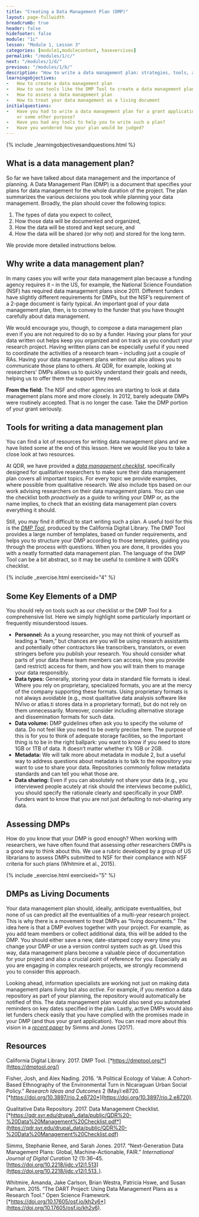 ```yaml
---
title: "Creating a Data Management Plan (DMP)"
layout: page-fullwidth
breadcrumb: true
header: false
hidefooter: false
module: "1c"
lesson: "Module 1, Lesson 3"
categories: [module1,modulecontent, hasexercises]
permalink: "/modules/1/c/"
next: "/modules/1/d/"
previous: "/modules/1/b/"
description: "How to write a data management plan: strategies, tools, and assessment"
learningobjectives:
-   How to create a data management plan
-   How to use tools like the DMP Tool to create a data management plan
-   How to assess a data management plan
-   How to treat your data management as a living document
initialquestions:
-   Have you had to write a data management plan for a grant application
    or some other purpose?
-   Have you had any tools to help you to write such a plan?
-   Have you wondered how your plan would be judged?
---
```


{% include _learningobjectivesandquestions.html %}

## What is a data management plan?

So far we have talked about data management and the importance of
planning. A Data Management Plan (DMP) is a document that specifies your
plans for data management for the whole duration of the project. The
plan summarizes the various decisions you took while planning your data
management. Broadly, the plan should cover the following topics:

1.  The types of data you expect to collect,
2.  How those data will be documented and organized,
3.  How the data will be stored and kept secure, and
4.  How the data will be shared (or why not) and stored for the
    long term.

We provide more detailed instructions below.

## Why write a data management plan?

In many cases you will write your data management plan because a funding
agency requires it – in the US, for example, the National Science
Foundation (NSF) has required data management plans since 2011.
Different funders have slightly different requirements for DMPs, but the
NSF’s requirement of a 2-page document is fairly typical. An important
goal of your data management plan, then, is to convey to the funder that
you have thought carefully about data management.

We would encourage you, though, to compose a data management plan even if you are not required to do so by a funder.  Having your plans for your data written out helps keep you organized and on track as you conduct your research project. Having written plans can be especially useful if you need to coordinate the activities of a research team – including just a couple of RAs. Having your data management plans written out also allows you to communicate those plans to others. At QDR, for example, looking at researchers' DMPs allows us to quickly understand their goals and needs, helping us to offer them the support they need.

**From the field:** The NSF and other agencies are starting to look at
data management plans more and more closely. In 2012, barely adequate
DMPs were routinely accepted. That is no longer the case. Take the DMP
portion of your grant seriously.

## Tools for writing a data management plan

You can find a lot of resources for writing data management plans and we
have listed some at the end of this lesson. Here we would like you to
take a close look at two resources.

At QDR, we have provided a [*data management
checklist*](https://qdr.syr.edu/drupal_data/public/QDR%20-%20Data%20Management%20Checklist.pdf),
specifically designed for qualitative researchers to make sure their
data management plan covers all important topics. For every topic we
provide examples, where possible from qualitative research. We also
include tips based on our work advising researchers on their data
management plans. You can use the checklist both *proactively* as a
guide to writing your DMP or, as the name implies, to check that an
existing data management plan covers everything it should.

Still, you may find it difficult to start writing such a plan. A useful
tool for this is the [*DMP Tool*](https://dmptool.org/), produced by the
California Digital Library. The DMP Tool provides a large number of
templates, based on funder requirements, and helps you to structure your
DMP according to those templates, guiding you through the process with
questions. When you are done, it provides you with a neatly formatted
data management plan. The language of the DMP Tool can be a bit
abstract, so it may be useful to combine it with QDR’s checklist.

{% include _exercise.html exerciseid="4" %}

## Some Key Elements of a DMP

You should rely on tools such as our checklist or the DMP Tool for a comprehensive list. Here we simply highlight some particularly important or frequently misunderstood issues.

-   **Personnel:** As a young researcher, you may not think of yourself
    as leading a “team,” but chances are you will be using research
    assistants and potentially other contractors like transcribers,
    translators, or even stringers before you publish your research. You
    should consider what parts of your data these team members can
    access, how you provide (and restrict) access for them, and how you
    will train them to manage your data responsibly.
-   **Data types:** Generally, storing your data in standard file
    formats is ideal. Where you rely on proprietary, specialized
    formats, you are at the mercy of the company supporting
    these formats. Using proprietary formats is not always avoidable
    (e.g., most qualitative data analysis software like NVivo or
    atlas.ti stores data in a proprietary format), but do not rely on
    them unnecessarily. Moreover, consider including alternative storage
    and dissemination formats for such data.
-   **Data volume:** DMP guidelines often ask you to specify the volume
    of data. Do not feel like you need to be overly precise here. The
    purpose of this is for you to think of adequate storage facilities,
    so the important thing is to be in the right ballpark: you want to
    know if you need to store 1GB or 1TB of data. It doesn’t matter
    whether it’s 1GB or 2GB.
-   **Metadata:** We will talk more about metadata in module 2, but a
    useful way to address questions about metadata is to talk to the
    repository you want to use to share your data. Repositories commonly
    follow metadata standards and can tell you what those are.
-   **Data sharing:** Even if you can absolutely not share your data
    (e.g., you interviewed people acutely at risk should the interviews
    become public), you should specify the rationale clearly and
    specifically in your DMP. Funders want to know that you are not just
    defaulting to not-sharing any data.

## Assessing DMPs

How do you know that your DMP is good enough? When working with
researchers, we have often found that assessing *other* researchers DMPs
is a good way to think about this. We use a rubric developed by a group
of US librarians to assess DMPs submitted to NSF for their compliance
with NSF criteria for such plans (Whitmire et al., 2015).

{% include _exercise.html exerciseid="5" %}

## DMPs as Living Documents

Your data management plan should, ideally, anticipate eventualities, but none of us can predict all the eventualities of a
multi-year research project. This is why there is a movement to treat
DMPs as “living documents.” The idea here is that a DMP evolves together
with your project. For example, as you add team members or collect
additional data, this will be added to the DMP. You should either save a
new, date-stamped copy every time you change your DMP or use a version
control system such as git. Used this way, data management plans become
a valuable piece of documentation for your project and also a crucial
point of reference for you. Especially as you are engaging in complex
research projects, we strongly recommend you to consider this approach.

Looking ahead, information specialists are working not just on making
data management plans *living* but also *active*. For example, if you
mention a data repository as part of your planning, the repository would
automatically be notified of this. The data management plan would also
send you automated reminders on key dates specified in the plan. Lastly,
active DMPs would also let funders check easily that you have complied
with the promises made in your DMP (and thus your grant application).
You can read more about this vision in a [*recent
paper*](http://dx.doi.org/10.2218/ijdc.v12i1.513) by Simms and Jones
(2017).

## Resources

California Digital Library. 2017. DMP Tool.
[*https://dmptool.org/*](https://dmptool.org/)

Fisher, Josh, and Alex Nading. 2016. “A Political Ecology of Value: A
Cohort-Based Ethnography of the Environmental Turn in Nicaraguan Urban
Social Policy.” *Research Ideas and Outcomes* 2 (May):e8720.
[*https://doi.org/10.3897/rio.2.e8720*](https://doi.org/10.3897/rio.2.e8720).

Qualitative Data Repository. 2017. Data Management Checklist.
[*https://qdr.syr.edu/drupal\_data/public/QDR%20-%20Data%20Management%20Checklist.pdf*](https://qdr.syr.edu/drupal_data/public/QDR%20-%20Data%20Management%20Checklist.pdf)

Simms, Stephanie Renee, and Sarah Jones. 2017. “Next-Generation Data
Management Plans: Global, Machine-Actionable, FAIR.” *International
Journal of Digital Curation* 12 (1):36–45.
[https://doi.org/10.2218/ijdc.v12i1.513](https://doi.org/10.2218/ijdc.v12i1.513_).

Whitmire, Amanda, Jake Carlson, Brian Westra, Patricia Hswe, and Susan
Parham. 2015. “The DART Project: Using Data Management Plans as a
Research Tool.” Open Science Framework.
[*https://doi.org/10.17605/osf.io/kh2y6*](https://doi.org/10.17605/osf.io/kh2y6).
